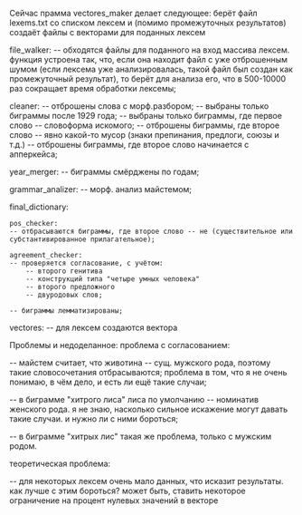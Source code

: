 Сейчас прамма vectores_maker делает следующее:
берёт файл lexems.txt со списком лексем и (помимо промежуточных результатов) создаёт файлы с векторами для поданных лексем


file_walker:
-- обходятся файлы для поданного на вход массива лексем. функция устроена так, что, если она находит файл с уже отброшенным шумом (если лексема уже анализировалась, такой файл был создан как промежуточный результат), то берёт для анализа его, что в 500-10000 раз сокращает время обработки лексемы;

cleaner:
-- отброшены слова с морф.разбором;
-- выбраны только биграммы после 1929 года;
-- выбраны только биграммы, где первое слово -- словоформа искомого;
-- отброшены биграммы, где второе слово -- явно какой-то мусор (знаки препинания, предлоги, союзы и т.д.)
-- отброшены биграммы, где второе слово начинается с апперкейса;

year_merger:
-- биграммы смёрджены по годам;

grammar_analizer:
-- морф. анализ майстемом;

final_dictionary:

    pos_checker:
    -- отбрасываются биграммы, где второе слово -- не (существительное или субстантивированное прилагательное);

    agreement_checker:
    -- проверяется согласование, с учётом:
    	-- второго генитива
    	-- конструкций типа "четыре умных человека"
    	-- второго предложного
    	-- двуродовых слов;

    -- биграммы лемматизированы;

vectores:
-- для лексем создаются вектора

Проблемы и недоделанное:
проблема с согласованием:

-- майстем считает, что животина -- сущ. мужского рода, поэтому такие словосочетания отбрасываются; проблема в том, что я не очень понимаю, в чём дело, и есть ли ещё такие случаи;

-- в биграмме "хитрого лиса" лиса по умолчанию -- номинатив женского рода. я не знаю, насколько сильное искажение могут давать такие случаи. и нужно ли с ними бороться;

-- в биграмме "хитрых лис" такая же проблема, только с мужским родом.

теоретическая проблема:

-- для некоторых лексем очень мало данных, что исказит результаты. как лучше с этим бороться? может быть, ставить некоторое ограничение на процент нулевых значений в векторе